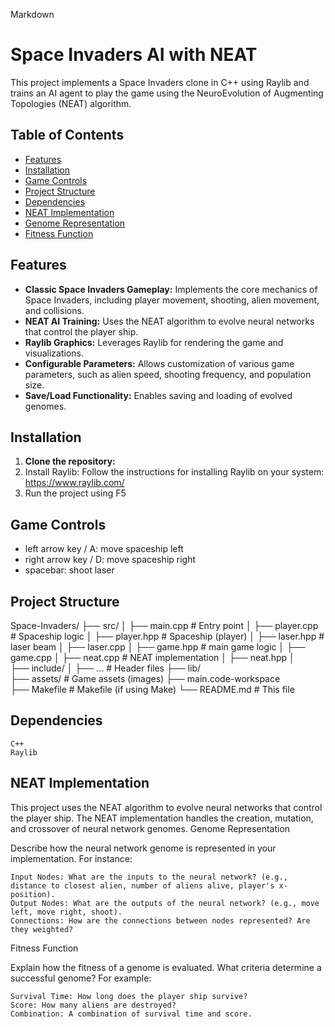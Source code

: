 Markdown

# Space Invaders AI with NEAT

This project implements a Space Invaders clone in C++ using Raylib and trains an AI agent to play the game using the NeuroEvolution of Augmenting Topologies (NEAT) algorithm.

## Table of Contents

- [Features](#features)
- [Installation](#installation)
- [Game Controls](#game-controls)
- [Project Structure](#project-structure)
- [Dependencies](#dependencies)
- [NEAT Implementation](#neat-implementation)
- [Genome Representation](#genome-representation)
- [Fitness Function](#fitness-function)

## Features

- **Classic Space Invaders Gameplay:** Implements the core mechanics of Space Invaders, including player movement, shooting, alien movement, and collisions.
- **NEAT AI Training:**  Uses the NEAT algorithm to evolve neural networks that control the player ship.
- **Raylib Graphics:** Leverages Raylib for rendering the game and visualizations.
- **Configurable Parameters:** Allows customization of various game parameters, such as alien speed, shooting frequency, and population size.
- **Save/Load Functionality:** Enables saving and loading of evolved genomes.

## Installation

1. **Clone the repository:**
2. Install Raylib: Follow the instructions for installing Raylib on your system: https://www.raylib.com/
3. Run the project using F5

## Game Controls
- left arrow key / A: move spaceship left
- right arrow key / D: move spaceship right
- spacebar: shoot laser

## Project Structure
Space-Invaders/
├── src/
│   ├── main.cpp       # Entry point
│   ├── player.cpp     # Spaceship logic
│   ├── player.hpp     # Spaceship (player)
│   ├── laser.hpp      # laser beam
│   ├── laser.cpp
│   ├── game.hpp       # main game logic
│   ├── game.cpp
│   ├── neat.cpp       # NEAT implementation
│   ├── neat.hpp
│   
├── include/
│   ├── ...            # Header files
├── lib/               
├── assets/            # Game assets (images)
├── main.code-workspace     
├── Makefile           # Makefile (if using Make)
└── README.md          # This file

## Dependencies

    C++
    Raylib

## NEAT Implementation

This project uses the NEAT algorithm to evolve neural networks that control the player ship. The NEAT implementation handles the creation, mutation, and crossover of neural network genomes.
Genome Representation

Describe how the neural network genome is represented in your implementation.  For instance:

    Input Nodes: What are the inputs to the neural network? (e.g., distance to closest alien, number of aliens alive, player's x-position).
    Output Nodes: What are the outputs of the neural network? (e.g., move left, move right, shoot).
    Connections: How are the connections between nodes represented? Are they weighted?

Fitness Function

Explain how the fitness of a genome is evaluated.  What criteria determine a successful genome?  For example:

    Survival Time: How long does the player ship survive?
    Score: How many aliens are destroyed?
    Combination: A combination of survival time and score.